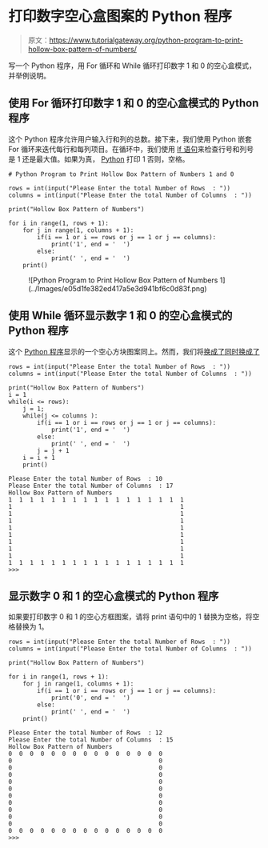 # 打印数字空心盒图案的 Python 程序

> 原文：<https://www.tutorialgateway.org/python-program-to-print-hollow-box-pattern-of-numbers/>

写一个 Python 程序，用 For 循环和 While 循环打印数字 1 和 0 的空心盒模式，并举例说明。

## 使用 For 循环打印数字 1 和 0 的空心盒模式的 Python 程序

这个 Python 程序允许用户输入行和列的总数。接下来，我们使用 Python 嵌套 For 循环来迭代每行和每列项目。在循环中，我们使用 [If 语句](https://www.tutorialgateway.org/python-if-statement/)来检查行号和列号是 1 还是最大值。如果为真， [Python](https://www.tutorialgateway.org/python-tutorial/) 打印 1 否则，空格。

```
# Python Program to Print Hollow Box Pattern of Numbers 1 and 0

rows = int(input("Please Enter the total Number of Rows  : "))
columns = int(input("Please Enter the total Number of Columns  : "))

print("Hollow Box Pattern of Numbers") 

for i in range(1, rows + 1):
    for j in range(1, columns + 1):
        if(i == 1 or i == rows or j == 1 or j == columns):          
            print('1', end = '  ')
        else:
            print(' ', end = '  ')
    print()
```

<figure class="wp-block-image">![Python Program to Print Hollow Box Pattern of Numbers 1](../Images/e05d1fe382ed417a5e3d941bf6c0d83f.png)</figure>

## 使用 While 循环显示数字 1 和 0 的空心盒模式的 Python 程序

这个 [Python 程序](https://www.tutorialgateway.org/python-programming-examples/)显示的一个空心方块图案同上。然而，我们将[换成了](https://www.tutorialgateway.org/python-for-loop/)[同时换成了](https://www.tutorialgateway.org/python-while-loop/)

```
rows = int(input("Please Enter the total Number of Rows  : "))
columns = int(input("Please Enter the total Number of Columns  : "))

print("Hollow Box Pattern of Numbers") 
i = 1 
while(i <= rows):
    j = 1;
    while(j <= columns ):
        if(i == 1 or i == rows or j == 1 or j == columns):          
            print('1', end = '  ')
        else:
            print(' ', end = '  ')
        j = j + 1
    i = i + 1
    print()
```

```
Please Enter the total Number of Rows  : 10
Please Enter the total Number of Columns  : 17
Hollow Box Pattern of Numbers
1  1  1  1  1  1  1  1  1  1  1  1  1  1  1  1  1  
1                                               1  
1                                               1  
1                                               1  
1                                               1  
1                                               1  
1                                               1  
1                                               1  
1                                               1  
1  1  1  1  1  1  1  1  1  1  1  1  1  1  1  1  1  
>>> 
```

## 显示数字 0 和 1 的空心盒模式的 Python 程序

如果要打印数字 0 和 1 的空心方框图案，请将 print 语句中的 1 替换为空格，将空格替换为 1。

```
rows = int(input("Please Enter the total Number of Rows  : "))
columns = int(input("Please Enter the total Number of Columns  : "))

print("Hollow Box Pattern of Numbers") 

for i in range(1, rows + 1):
    for j in range(1, columns + 1):
        if(i == 1 or i == rows or j == 1 or j == columns):          
            print('0', end = '  ')
        else:
            print(' ', end = '  ')
    print()
```

```
Please Enter the total Number of Rows  : 12
Please Enter the total Number of Columns  : 15
Hollow Box Pattern of Numbers
0  0  0  0  0  0  0  0  0  0  0  0  0  0  0  
0                                         0  
0                                         0  
0                                         0  
0                                         0  
0                                         0  
0                                         0  
0                                         0  
0                                         0  
0                                         0  
0                                         0  
0  0  0  0  0  0  0  0  0  0  0  0  0  0  0  
>>> 
```